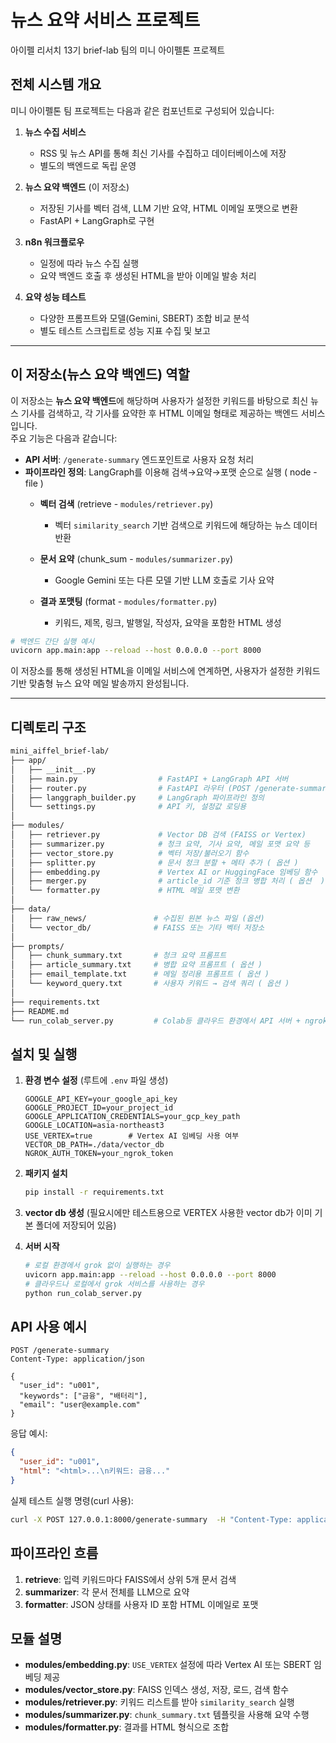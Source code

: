 # 뉴스 요약 서비스 프로젝트

아이펠 리서치 13기 brief-lab 팀의  미니 아이펠톤 프로젝트 
## 전체 시스템 개요

미니 아이펠톤 팀 프로젝트는 다음과 같은 컴포넌트로 구성되어 있습니다:

1. **뉴스 수집 서비스**

   * RSS 및 뉴스 API를 통해 최신 기사를 수집하고 데이터베이스에 저장
   * 별도의 백엔드로 독립 운영
2. **뉴스 요약 백엔드** (이 저장소)

   * 저장된 기사를 벡터 검색, LLM 기반 요약, HTML 이메일 포맷으로 변환
   * FastAPI + LangGraph로 구현
3. **n8n 워크플로우**

   * 일정에 따라 뉴스 수집 실행 
   * 요약 백엔드 호출 후 생성된 HTML을 받아 이메일 발송 처리
4. **요약 성능 테스트**

   * 다양한 프롬프트와 모델(Gemini, SBERT) 조합 비교 분석
   * 별도 테스트 스크립트로 성능 지표 수집 및 보고

---

## 이 저장소(뉴스 요약 백엔드) 역할

이 저장소는 **뉴스 요약 백엔드**에 해당하며 사용자가 설정한 키워드를 바탕으로 최신 뉴스 기사를 검색하고, 각 기사를 요약한 후 HTML 이메일 형태로 제공하는 백엔드 서비스입니다.    
주요 기능은 다음과 같습니다:

* **API 서버**: `/generate-summary` 엔드포인트로 사용자 요청 처리
* **파이프라인 정의**: LangGraph를 이용해 검색→요약→포맷 순으로 실행 ( node - file )
  * **벡터 검색** (retrieve - `modules/retriever.py`)
  
    * 벡터  `similarity_search` 기반 검색으로 키워드에 해당하는 뉴스 데이터 반환 
  
  * **문서 요약** (chunk_sum - `modules/summarizer.py`)
  
    * Google Gemini 또는 다른 모델 기반 LLM 호출로 기사 요약
  * **결과 포맷팅** (format - `modules/formatter.py`)
  
    * 키워드, 제목, 링크, 발행일, 작성자, 요약을 포함한 HTML 생성

```bash
# 백엔드 간단 실행 예시
uvicorn app.main:app --reload --host 0.0.0.0 --port 8000
```

이 저장소를 통해 생성된 HTML을 이메일 서비스에 연계하면, 사용자가 설정한 키워드 기반 맞춤형 뉴스 요약 메일 발송까지 완성됩니다.

---

## 디렉토리 구조

```bash
mini_aiffel_brief-lab/
├── app/
│   ├── __init__.py
│   ├── main.py                  # FastAPI + LangGraph API 서버
│   ├── router.py                # FastAPI 라우터 (POST /generate-summary 등)
│   ├── langgraph_builder.py     # LangGraph 파이프라인 정의
│   └── settings.py              # API 키, 설정값 로딩용
│
├── modules/
│   ├── retriever.py             # Vector DB 검색 (FAISS or Vertex)
│   ├── summarizer.py            # 청크 요약, 기사 요약, 메일 포맷 요약 등
│   ├── vector_store.py          # 벡터 저장/불러오기 함수
│   ├── splitter.py              # 문서 청크 분할 + 메타 추가 ( 옵션 )
│   ├── embedding.py             # Vertex AI or HuggingFace 임베딩 함수
│   ├── merger.py                # article_id 기준 청크 병합 처리 ( 옵션  )
│   └── formatter.py             # HTML 메일 포맷 변환
│
├── data/
│   ├── raw_news/               # 수집된 원본 뉴스 파일 (옵션)
│   └── vector_db/              # FAISS 또는 기타 벡터 저장소
│
├── prompts/
│   ├── chunk_summary.txt       # 청크 요약 프롬프트
│   ├── article_summary.txt     # 병합 요약 프롬프트 ( 옵션 )
│   ├── email_template.txt      # 메일 정리용 프롬프트 ( 옵션 )
│   └── keyword_query.txt       # 사용자 키워드 → 검색 쿼리 ( 옵션 )
│
├── requirements.txt
├── README.md
└── run_colab_server.py         # Colab등 클라우드 환경에서 API 서버 + ngrok 실행용
```

## 설치 및 실행

1. **환경 변수 설정** (루트에 `.env` 파일 생성)

   ```dotenv
   GOOGLE_API_KEY=your_google_api_key
   GOOGLE_PROJECT_ID=your_project_id
   GOOGLE_APPLICATION_CREDENTIALS=your_gcp_key_path
   GOOGLE_LOCATION=asia-northeast3
   USE_VERTEX=true        # Vertex AI 임베딩 사용 여부
   VECTOR_DB_PATH=./data/vector_db
   NGROK_AUTH_TOKEN=your_ngrok_token
   ```
2. **패키지 설치**

   ```bash
   pip install -r requirements.txt
   ```
3. **vector db 생성** (필요시에만 테스트용으로 VERTEX 사용한 vector db가 이미 기본 폴더에 저장되어 있음)

4. **서버 시작**

   ```bash
   # 로컬 환경에서 grok 없이 실행하는 경우 
   uvicorn app.main:app --reload --host 0.0.0.0 --port 8000
   # 클라우드나 로컬에서 grok 서비스를 사용하는 경우
   python run_colab_server.py
   ```

## API 사용 예시

```
POST /generate-summary
Content-Type: application/json

{
  "user_id": "u001",
  "keywords": ["금융", "배터리"],
  "email": "user@example.com"
}
```

응답 예시:

```json
{
  "user_id": "u001",
  "html": "<html>...\n키워드: 금융..."  
}
```
실제 테스트 실행 명령(curl 사용):
```bash
curl -X POST 127.0.0.1:8000/generate-summary  -H "Content-Type: application/json" -d '{"user_id": "u001","keywords": ["금융", "배터리"],"email": "user@example.com"}'
```

## 파이프라인 흐름

1. **retrieve**: 입력 키워드마다 FAISS에서 상위 5개 문서 검색
2. **summarizer**: 각 문서 전체를 LLM으로 요약
3. **formatter**: JSON 상태를 사용자 ID 포함 HTML 이메일로 포맷

## 모듈 설명

* **modules/embedding.py**: `USE_VERTEX` 설정에 따라 Vertex AI 또는 SBERT 임베딩 제공
* **modules/vector\_store.py**: FAISS 인덱스 생성, 저장, 로드, 검색 함수
* **modules/retriever.py**: 키워드 리스트를 받아 `similarity_search` 실행
* **modules/summarizer.py**: `chunk_summary.txt` 템플릿을 사용해 요약 수행
* **modules/formatter.py**: 결과를 HTML 형식으로 조합



